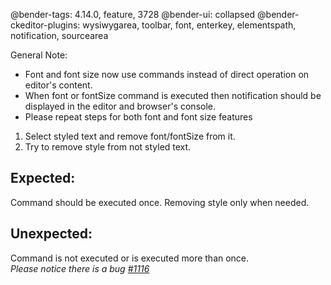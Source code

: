 @bender-tags: 4.14.0, feature, 3728
@bender-ui: collapsed
@bender-ckeditor-plugins: wysiwygarea, toolbar, font, enterkey, elementspath, notification, sourcearea

General Note:
* Font and font size now use commands instead of direct operation on editor's content.
* When font or fontSize command is executed then notification should be displayed in the editor and browser's console.
* Please repeat steps for both font and font size features

1. Select styled text and remove font/fontSize from it.
2. Try to remove style from not styled text.

## Expected:
Command should be executed once. Removing style only when needed.

## Unexpected:
Command is not executed or is executed more than once.
<br>_Please notice there is a bug [#1116](https://github.com/ckeditor/ckeditor-dev/issues/1116)_
